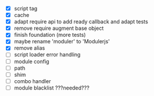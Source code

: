 - [x] script tag
- [x] cache
- [x] adapt require api to add ready callback and adapt tests
- [x] remove require augment base object
- [x] finish foundation (more tests)
- [x] maybe rename 'moduler' to 'Modulerjs'
- [x] remove alias
- [ ] script loader error handling
- [ ] module config
- [ ] path
- [ ] shim
- [ ] combo handler
- [ ] module blacklist ???needed???
